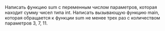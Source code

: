 Написать функцию sum с переменным числом параметров,
которая находит сумму чисел типа int. Написать
вызывающую функцию main, которая обращается к функции
sum не менее трех раз с количеством параметров 3, 7, 11.
